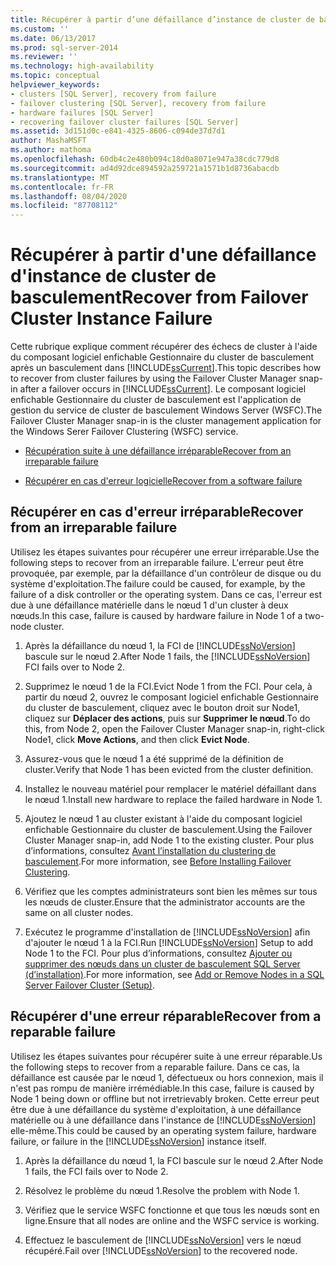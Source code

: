```yaml
---
title: Récupérer à partir d’une défaillance d’instance de cluster de basculement | Microsoft Docs
ms.custom: ''
ms.date: 06/13/2017
ms.prod: sql-server-2014
ms.reviewer: ''
ms.technology: high-availability
ms.topic: conceptual
helpviewer_keywords:
- clusters [SQL Server], recovery from failure
- failover clustering [SQL Server], recovery from failure
- hardware failures [SQL Server]
- recovering failover cluster failures [SQL Server]
ms.assetid: 3d151d0c-e841-4325-8606-c094de37d7d1
author: MashaMSFT
ms.author: mathoma
ms.openlocfilehash: 60db4c2e480b094c18d0a8071e947a38cdc779d8
ms.sourcegitcommit: ad4d92dce894592a259721a1571b1d8736abacdb
ms.translationtype: MT
ms.contentlocale: fr-FR
ms.lasthandoff: 08/04/2020
ms.locfileid: "87708112"
---
```

# <a name="recover-from-failover-cluster-instance-failure"></a><span data-ttu-id="18f36-102">Récupérer à partir d'une défaillance d'instance de cluster de basculement</span><span class="sxs-lookup"><span data-stu-id="18f36-102">Recover from Failover Cluster Instance Failure</span></span>
  <span data-ttu-id="18f36-103">Cette rubrique explique comment récupérer des échecs de cluster à l'aide du composant logiciel enfichable Gestionnaire du cluster de basculement après un basculement dans [!INCLUDE[ssCurrent](../../../includes/sscurrent-md.md)].</span><span class="sxs-lookup"><span data-stu-id="18f36-103">This topic describes how to recover from cluster failures by using the Failover Cluster Manager snap-in after a failover occurs in [!INCLUDE[ssCurrent](../../../includes/sscurrent-md.md)].</span></span> <span data-ttu-id="18f36-104">Le composant logiciel enfichable Gestionnaire du cluster de basculement est l'application de gestion du service de cluster de basculement Windows Server (WSFC).</span><span class="sxs-lookup"><span data-stu-id="18f36-104">The Failover Cluster Manager snap-in is the cluster management application for the Windows Serer Failover Clustering (WSFC) service.</span></span>  
  
-   [<span data-ttu-id="18f36-105">Récupération suite à une défaillance irréparable</span><span class="sxs-lookup"><span data-stu-id="18f36-105">Recover from an irreparable failure</span></span>](#Scenario1)  
  
-   [<span data-ttu-id="18f36-106">Récupérer en cas d'erreur logicielle</span><span class="sxs-lookup"><span data-stu-id="18f36-106">Recover from a software failure</span></span>](#Scenario2)  
  
##  <a name="recover-from-an-irreparable-failure"></a><a name="Scenario1"></a> <span data-ttu-id="18f36-107">Récupérer en cas d'erreur irréparable</span><span class="sxs-lookup"><span data-stu-id="18f36-107">Recover from an irreparable failure</span></span>  
 <span data-ttu-id="18f36-108">Utilisez les étapes suivantes pour récupérer une erreur irréparable.</span><span class="sxs-lookup"><span data-stu-id="18f36-108">Use the following steps to recover from an irreparable failure.</span></span> <span data-ttu-id="18f36-109">L'erreur peut être provoquée, par exemple, par la défaillance d'un contrôleur de disque ou du système d'exploitation.</span><span class="sxs-lookup"><span data-stu-id="18f36-109">The failure could be caused, for example, by the failure of a disk controller or the operating system.</span></span> <span data-ttu-id="18f36-110">Dans ce cas, l'erreur est due à une défaillance matérielle dans le nœud 1 d'un cluster à deux nœuds.</span><span class="sxs-lookup"><span data-stu-id="18f36-110">In this case, failure is caused by hardware failure in Node 1 of a two-node cluster.</span></span>  
  
1.  <span data-ttu-id="18f36-111">Après la défaillance du nœud 1, la FCI de [!INCLUDE[ssNoVersion](../../../includes/ssnoversion-md.md)] bascule sur le nœud 2.</span><span class="sxs-lookup"><span data-stu-id="18f36-111">After Node 1 fails, the [!INCLUDE[ssNoVersion](../../../includes/ssnoversion-md.md)] FCI fails over to Node 2.</span></span>  
  
2.  <span data-ttu-id="18f36-112">Supprimez le nœud 1 de la FCI.</span><span class="sxs-lookup"><span data-stu-id="18f36-112">Evict Node 1 from the FCI.</span></span> <span data-ttu-id="18f36-113">Pour cela, à partir du nœud 2, ouvrez le composant logiciel enfichable Gestionnaire du cluster de basculement, cliquez avec le bouton droit sur Node1, cliquez sur **Déplacer des actions**, puis sur **Supprimer le nœud**.</span><span class="sxs-lookup"><span data-stu-id="18f36-113">To do this, from Node 2, open the Failover Cluster Manager snap-in, right-click Node1, click **Move Actions**, and then click **Evict Node**.</span></span>  
  
3.  <span data-ttu-id="18f36-114">Assurez-vous que le nœud 1 a été supprimé de la définition de cluster.</span><span class="sxs-lookup"><span data-stu-id="18f36-114">Verify that Node 1 has been evicted from the cluster definition.</span></span>  
  
4.  <span data-ttu-id="18f36-115">Installez le nouveau matériel pour remplacer le matériel défaillant dans le nœud 1.</span><span class="sxs-lookup"><span data-stu-id="18f36-115">Install new hardware to replace the failed hardware in Node 1.</span></span>  
  
5.  <span data-ttu-id="18f36-116">Ajoutez le nœud 1 au cluster existant à l'aide du composant logiciel enfichable Gestionnaire du cluster de basculement.</span><span class="sxs-lookup"><span data-stu-id="18f36-116">Using the Failover Cluster Manager snap-in, add Node 1 to the existing cluster.</span></span> <span data-ttu-id="18f36-117">Pour plus d’informations, consultez [Avant l’installation du clustering de basculement](../install/before-installing-failover-clustering.md).</span><span class="sxs-lookup"><span data-stu-id="18f36-117">For more information, see [Before Installing Failover Clustering](../install/before-installing-failover-clustering.md).</span></span>  
  
6.  <span data-ttu-id="18f36-118">Vérifiez que les comptes administrateurs sont bien les mêmes sur tous les nœuds de cluster.</span><span class="sxs-lookup"><span data-stu-id="18f36-118">Ensure that the administrator accounts are the same on all cluster nodes.</span></span>  
  
7.  <span data-ttu-id="18f36-119">Exécutez le programme d'installation de [!INCLUDE[ssNoVersion](../../../includes/ssnoversion-md.md)] afin d'ajouter le nœud 1 à la FCI.</span><span class="sxs-lookup"><span data-stu-id="18f36-119">Run [!INCLUDE[ssNoVersion](../../../includes/ssnoversion-md.md)] Setup to add Node 1 to the FCI.</span></span> <span data-ttu-id="18f36-120">Pour plus d’informations, consultez [Ajouter ou supprimer des nœuds dans un cluster de basculement SQL Server &#40;d’installation&#41;](../install/add-or-remove-nodes-in-a-sql-server-failover-cluster-setup.md).</span><span class="sxs-lookup"><span data-stu-id="18f36-120">For more information, see [Add or Remove Nodes in a SQL Server Failover Cluster &#40;Setup&#41;](../install/add-or-remove-nodes-in-a-sql-server-failover-cluster-setup.md).</span></span>  
  
##  <a name="recover-from-a-reparable-failure"></a><a name="Scenario2"></a> <span data-ttu-id="18f36-121">Récupérer d'une erreur réparable</span><span class="sxs-lookup"><span data-stu-id="18f36-121">Recover from a reparable failure</span></span>  
 <span data-ttu-id="18f36-122">Utilisez les étapes suivantes pour récupérer suite à une erreur réparable.</span><span class="sxs-lookup"><span data-stu-id="18f36-122">Us the following steps to recover from a reparable failure.</span></span> <span data-ttu-id="18f36-123">Dans ce cas, la défaillance est causée par le nœud 1, défectueux ou hors connexion, mais il n'est pas rompu de manière irrémédiable.</span><span class="sxs-lookup"><span data-stu-id="18f36-123">In this case, failure is caused by Node 1 being down or offline but not irretrievably broken.</span></span> <span data-ttu-id="18f36-124">Cette erreur peut être due à une défaillance du système d'exploitation, à une défaillance matérielle ou à une défaillance dans l'instance de [!INCLUDE[ssNoVersion](../../../includes/ssnoversion-md.md)] elle-même.</span><span class="sxs-lookup"><span data-stu-id="18f36-124">This could be caused by an operating system failure, hardware failure, or failure in the [!INCLUDE[ssNoVersion](../../../includes/ssnoversion-md.md)] instance itself.</span></span>  
  
1.  <span data-ttu-id="18f36-125">Après la défaillance du nœud 1, la FCI bascule sur le nœud 2.</span><span class="sxs-lookup"><span data-stu-id="18f36-125">After Node 1 fails, the FCI fails over to Node 2.</span></span>  
  
2.  <span data-ttu-id="18f36-126">Résolvez le problème du nœud 1.</span><span class="sxs-lookup"><span data-stu-id="18f36-126">Resolve the problem with Node 1.</span></span>  
  
3.  <span data-ttu-id="18f36-127">Vérifiez que le service WSFC fonctionne et que tous les nœuds sont en ligne.</span><span class="sxs-lookup"><span data-stu-id="18f36-127">Ensure that all nodes are online and the WSFC service is working.</span></span>  
  
4.  <span data-ttu-id="18f36-128">Effectuez le basculement de [!INCLUDE[ssNoVersion](../../../includes/ssnoversion-md.md)] vers le nœud récupéré.</span><span class="sxs-lookup"><span data-stu-id="18f36-128">Fail over [!INCLUDE[ssNoVersion](../../../includes/ssnoversion-md.md)] to the recovered node.</span></span>  
  
  
